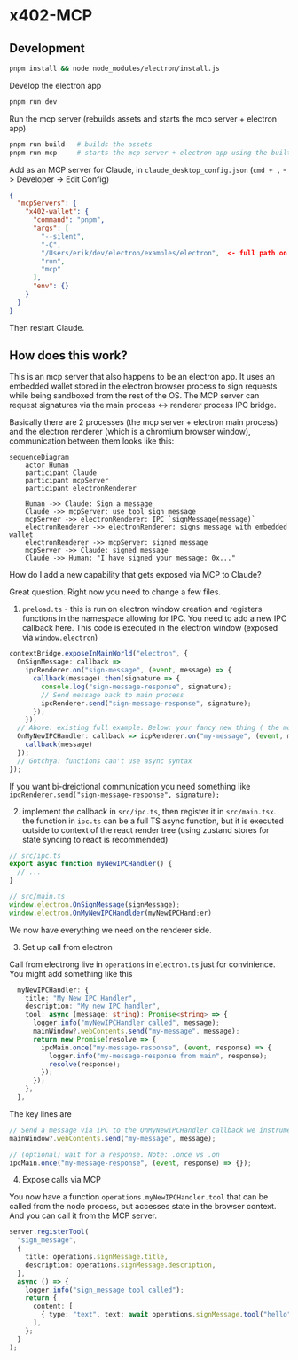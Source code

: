 # x402-MCP

## Development

```bash
pnpm install && node node_modules/electron/install.js
```

Develop the electron app

```bash
pnpm run dev
```

Run the mcp server (rebuilds assets and starts the mcp server + electron app)

```bash
pnpm run build   # builds the assets
pnpm run mcp     # starts the mcp server + electron app using the built assets
```

Add as an MCP server for Claude, in `claude_desktop_config.json` (`cmd + ,` -> Developer -> Edit Config)

```json
{
  "mcpServers": {
    "x402-wallet": {
      "command": "pnpm",
      "args": [
        "--silent",
        "-C",
        "/Users/erik/dev/electron/examples/electron",  <- full path on your machine
        "run",
        "mcp"
      ],
      "env": {}
    }
  }
}
```

Then restart Claude.

## How does this work?

This is an mcp server that also happens to be an electron app. It uses an embedded wallet stored in
the electron browser process to sign requests while being sandboxed from the rest of the OS. The MCP server can request signatures via the main process <-> renderer process IPC bridge.

Basically there are 2 processes (the mcp server + electron main process) and the electron renderer (which is a chromium browser window), communication between them looks like this:

```mermaid
sequenceDiagram
    actor Human
    participant Claude
    participant mcpServer
    participant electronRenderer

    Human ->> Claude: Sign a message
    Claude ->> mcpServer: use tool sign_message
    mcpServer ->> electronRenderer: IPC `signMessage(message)`
    electronRenderer ->> electronRenderer: signs message with embedded wallet
    electronRenderer ->> mcpServer: signed message
    mcpServer ->> Claude: signed message
    Claude ->> Human: "I have signed your message: 0x..."
```

How do I add a new capability that gets exposed via MCP to Claude?

Great question. Right now you need to change a few files.

1. `preload.ts` - this is run on electron window creation and registers functions in the namespace allowing for IPC. You need to add a new IPC callback here. This code is executed in the electron window (exposed via `window.electron`)

```typescript
contextBridge.exposeInMainWorld("electron", {
  OnSignMessage: callback =>
    ipcRenderer.on("sign-message", (event, message) => {
      callback(message).then(signature => {
        console.log("sign-message-response", signature);
        // Send message back to main process
        ipcRenderer.send("sign-message-response", signature);
      });
    }),
  // Above: existing full example. Below: your fancy new thing ( the most minimal example)
  OnMyNewIPCHandler: callback => icpRenderer.on("my-message", (event, message) => {
    callback(message)
  });
  // Gotchya: functions can't use async syntax
});
```

If you want bi-dreictional communication you need something like `ipcRenderer.send("sign-message-response", signature);`

2. implement the callback in `src/ipc.ts`, then register it in `src/main.tsx`. the function in `ipc.ts` can
   be a full TS async function, but it is executed outside to context of the react render tree (using zustand stores for state syncing to react is recommended)

```typescript
// src/ipc.ts
export async function myNewIPCHandler() {
  // ...
}

// src/main.ts
window.electron.OnSignMessage(signMessage);
window.electron.OnMyNewIPCHandlder(myNewIPCHand;er)
```

We now have everything we need on the renderer side.

3. Set up call from electron

Call from electrong live in `operations` in `electron.ts` just for convinience.
You might add something like this

```typescript
  myNewIPCHandler: {
    title: "My New IPC Handler",
    description: "My new IPC handler",
    tool: async (message: string): Promise<string> => {
      logger.info("myNewIPCHandler called", message);
      mainWindow?.webContents.send("my-message", message);
      return new Promise(resolve => {
        ipcMain.once("my-message-response", (event, response) => {
          logger.info("my-message-response from main", response);
          resolve(response);
        });
      });
    },
  },
```

The key lines are

```typescript
// Send a message via IPC to the OnMyNewIPCHandler callback we instrumented
mainWindow?.webContents.send("my-message", message);

// (optional) wait for a response. Note: .once vs .on
ipcMain.once("my-message-response", (event, response) => {});
```

4. Expose calls via MCP

You now have a function `operations.myNewIPCHandler.tool` that can be called from the node process, but accesses state in the browser context. And you can call it from the MCP server.

```typescript
server.registerTool(
  "sign_message",
  {
    title: operations.signMessage.title,
    description: operations.signMessage.description,
  },
  async () => {
    logger.info("sign_message tool called");
    return {
      content: [
        { type: "text", text: await operations.signMessage.tool("hello") },
      ],
    };
  }
);
```
